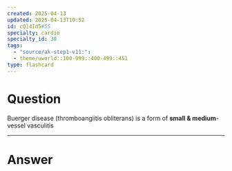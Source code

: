 ```yaml
---
created: 2025-04-13
updated: 2025-04-13T10:52
id: cQ]4Id5#5S
specialty: cardio
specialty_id: 38
tags:
  - "source/ak-step1-v11:": 
  - theme/uworld::100-999::400-499::451
type: flashcard
---
```


# Question
Buerger disease (thromboangiitis obliterans) is a form of **small & medium**-vessel vasculitis

---

# Answer
